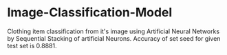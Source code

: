 # Image-Classification-Model
Clothing item classification from it's image using Artificial Neural Networks by Sequential Stacking of artificial Neurons.
Accuracy of set seed for given test set is 0.8881.
